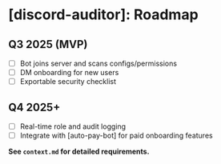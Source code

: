 # [discord-auditor]: Roadmap

## Q3 2025 (MVP)
- [ ] Bot joins server and scans configs/permissions
- [ ] DM onboarding for new users
- [ ] Exportable security checklist

## Q4 2025+
- [ ] Real-time role and audit logging
- [ ] Integrate with [auto-pay-bot] for paid onboarding features

**See `context.md` for detailed requirements.**
